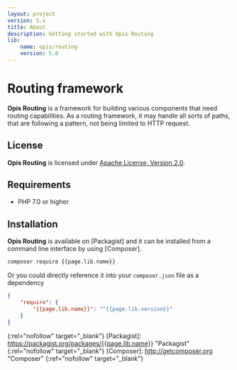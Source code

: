 ```yaml
---
layout: project
version: 5.x
title: About
description: Getting started with Opis Routing
lib: 
    name: opis/routing
    version: 5.0
---
```

# Routing framework

**Opis Routing** is a framework for building various components that need routing capabilities. 
As a routing framework, it may handle all sorts of paths, that are following a pattern, 
not being limited to HTTP request.

## License

**Opis Routing** is licensed under [Apache License, Version 2.0][apache_license].

## Requirements

* PHP 7.0 or higher

## Installation

**Opis Routing** is available on [Packagist] and it can be installed from a 
command line interface by using [Composer]. 

```bash
composer require {{page.lib.name}}
```

Or you could directly reference it into your `composer.json` file as a dependency

```json
{
    "require": {
        "{{page.lib.name}}": "^{{page.lib.version}}"
    }
}
```


[apache_license]: http://www.apache.org/licenses/LICENSE-2.0 "Project license" 
{:rel="nofollow" target="_blank"}
[Packagist]: https://packagist.org/packages/{{page.lib.name}} "Packagist" 
{:rel="nofollow" target="_blank"}
[Composer]: http://getcomposer.org "Composer" 
{:ref="nofollow" target="_blank"}
